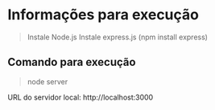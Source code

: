 # Informações para execução
>Instale Node.js
>Instale express.js (npm install express)

## Comando para execução
>node server

URL do servidor local:
http://localhost:3000